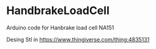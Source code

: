 # HandbrakeLoadCell
Arduino code for Hanbrake load cell NA151

Desing Stl in https://www.thingiverse.com/thing:4835131
